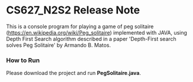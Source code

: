 # CS627_N2S2 Release Note
This is a console program for playing a game of peg solitaire (https://en.wikipedia.org/wiki/Peg_solitaire) implemented with JAVA, using Depth First Search algorithm described in a paper 'Depth-First search solves Peg Solitaire' by Armando B. Matos.



### How to Run
Please download the project and run **PegSolitaire.java**.





